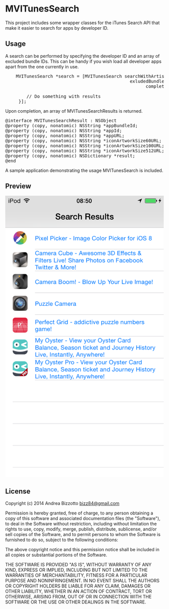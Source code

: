 MVITunesSearch
=======================================================

This project includes some wrapper classes for the iTunes Search API that make it easier to search for apps by developer ID.

Usage
-------------------------------------------------------
A search can be performed by specifying the developer ID and an array of excluded bundle IDs.
This can be handy if you wish load all developer apps apart from the one currently in use.

<pre>
    MVITunesSearch *search = [MVITunesSearch searchWithArtistID:kYourITunesArtistId
                                               exludedBundleIDs:@[ @"com.example.Example" ]
                                                     completion:^(NSArray *searchResults, NSError *error) {

        // Do something with results
     }];
</pre>

Upon completion, an array of MVITunesSearchResults is returned.

<pre>
@interface MVITunesSearchResult : NSObject
@property (copy, nonatomic) NSString *appBundleId;
@property (copy, nonatomic) NSString *appId;
@property (copy, nonatomic) NSString *appURL;
@property (copy, nonatomic) NSString *iconArtworkSize60URL;
@property (copy, nonatomic) NSString *iconArtworkSize100URL;
@property (copy, nonatomic) NSString *iconArtworkSize512URL;
@property (copy, nonatomic) NSDictionary *result;
@end
</pre>

A sample application demonstrating the usage MVITunesSearch is included.

Preview
-------------------------------------------------------
![MVITunesSearch preview](https://github.com/bizz84/MVITunesSearch/raw/master/preview.png "MVITunesSearch preview")

License
-------------------------------------------------------

Copyright (c) 2014 Andrea Bizzotto bizz84@gmail.com

Permission is hereby granted, free of charge, to any person obtaining a copy of this software and associated documentation files (the "Software"), to deal in the Software without restriction, including without limitation the rights to use, copy, modify, merge, publish, distribute, sublicense, and/or sell copies of the Software, and to permit persons to whom the Software is furnished to do so, subject to the following conditions:

The above copyright notice and this permission notice shall be included in all copies or substantial portions of the Software.

THE SOFTWARE IS PROVIDED "AS IS", WITHOUT WARRANTY OF ANY KIND, EXPRESS OR IMPLIED, INCLUDING BUT NOT LIMITED TO THE WARRANTIES OF MERCHANTABILITY, FITNESS FOR A PARTICULAR PURPOSE AND NONINFRINGEMENT. IN NO EVENT SHALL THE AUTHORS OR COPYRIGHT HOLDERS BE LIABLE FOR ANY CLAIM, DAMAGES OR OTHER LIABILITY, WHETHER IN AN ACTION OF CONTRACT, TORT OR OTHERWISE, ARISING FROM, OUT OF OR IN CONNECTION WITH THE SOFTWARE OR THE USE OR OTHER DEALINGS IN THE SOFTWARE.
